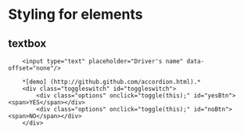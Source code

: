 Styling for elements
================================

textbox
--------------------------------

		<input type="text" placeholder="Driver's name" data-offset="none"/>
		
		*[demo] (http://github.github.com/accordion.html).*  
		<div class="toggleswitch" id="toggleswitch">	
			<div class="options" onclick="toggle(this);" id="yesBtn"><span>YES</span></div>
			<div class="options" onclick="toggle(this);" id="noBtn"><span>NO</span></div>
		</div>